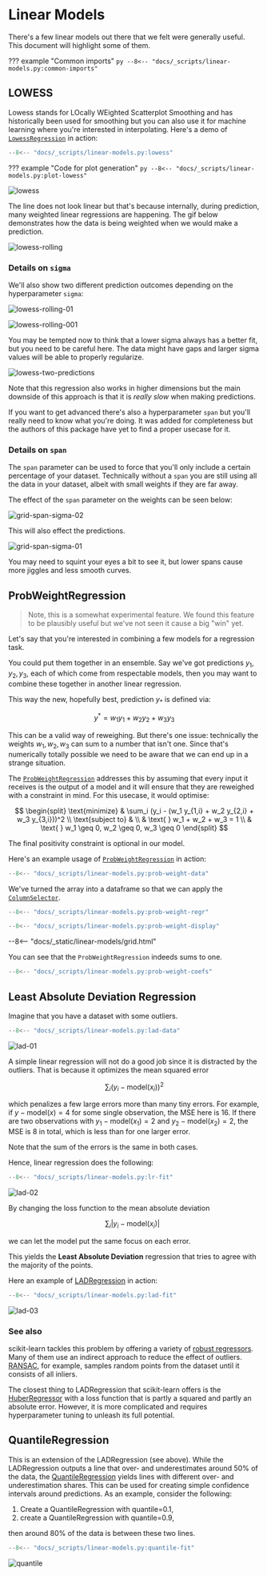 # Linear Models

There's a few linear models out there that we felt were generally useful. This document will highlight some of them.

??? example "Common imports"
    ```py
    --8<-- "docs/_scripts/linear-models.py:common-imports"
    ```

## LOWESS

Lowess stands for LOcally WEighted Scatterplot Smoothing and has historically been used for smoothing but you can also use it for machine learning where you're interested in interpolating. Here's a demo of [`LowessRegression`][lowess-api] in action:

```py title="LowessRegression"
--8<-- "docs/_scripts/linear-models.py:lowess"
```

??? example "Code for plot generation"
    ```py
    --8<-- "docs/_scripts/linear-models.py:plot-lowess"
    ```

![lowess](/_static/linear-models/lowess.png)

The line does not look linear but that's because internally, during prediction, many weighted linear regressions are happening. The gif below demonstrates how the data is being weighted when we would make a prediction.

![lowess-rolling](/_static/linear-models/lowess-rolling.gif)

### Details on `sigma`

We'll also show two different prediction outcomes depending on the hyperparameter `sigma`:

![lowess-rolling-01](/_static/linear-models/lowess-rolling-01.gif)

![lowess-rolling-001](/_static/linear-models/lowess-rolling-001.gif)

You may be tempted now to think that a lower sigma always has a better fit, but you need to be careful here.
The data might have gaps and larger sigma values will be able to properly regularize.

![lowess-two-predictions](/_static/linear-models/lowess-two-predictions.gif)

Note that this regression also works in higher dimensions but the main downside of this approach is that it is _really slow_ when making predictions.

If you want to get advanced there's also a hyperparameter `span` but you'll really need to know what you're doing.
It was added for completeness but the authors of this package have yet to find a proper usecase for it.

### Details on `span`

The `span` parameter can be used to force that you'll only include a certain percentage of your dataset.
Technically without a `span` you are still using all the data in your dataset, albeit with small weights if they are far
away.

The effect of the `span` parameter on the weights can be seen below:

![grid-span-sigma-02](/_static/linear-models/grid-span-sigma-01.png)

This will also effect the predictions.

![grid-span-sigma-01](/_static/linear-models/grid-span-sigma-02.png)

You may need to squint your eyes a bit to see it, but lower spans cause more jiggles and less smooth curves.

## ProbWeightRegression

> Note, this is a somewhat experimental feature. We found this feature to be plausibly useful but we've not seen it cause a big "win" yet.

Let's say that you're interested in combining a few models for a regression task.

You could put them together in an ensemble. Say we've got predictions $y_1, y_2, y_3$, each of which come from respectable models, then you may want to combine these together in another linear regression.

This way the new, hopefully best, prediction $y_*$ is defined via:

$$ y^* = w_1 y_1 + w_2 y_2 + w_3 y_3 $$

This can be a valid way of reweighing. But there's one issue: technically the weights $w_1, w_2, w_3$ can sum to a number that isn't one. Since that's numerically totally possible we need to be aware that we can end up in a strange situation.

The [`ProbWeightRegression`][prob-weight-api] addresses this by assuming that every input it receives is the output of a model and it will ensure that they are reweighed with a constraint in mind. For this usecase, it would optimise:

$$
\begin{split}
\text{minimize} & \sum_i (y_i - (w_1 y_{1,i} + w_2 y_{2,i} + w_3 y_{3,i}))^2 \\
\text{subject to} & \\
& \text{ } w_1 + w_2 + w_3 = 1 \\
& \text{ } w_1 \geq 0, w_2 \geq 0, w_3 \geq 0
\end{split}
$$

The final positivity constraint is optional in our model.

Here's an example usage of [`ProbWeightRegression`][prob-weight-api] in action:

```py
--8<-- "docs/_scripts/linear-models.py:prob-weight-data"
```

We've turned the array into a dataframe so that we can apply the [`ColumnSelector`][column-selector-api].

```py title="ProbWeightRegression"
--8<-- "docs/_scripts/linear-models.py:prob-weight-regr"
```

```py
--8<-- "docs/_scripts/linear-models.py:prob-weight-display"
```

--8<-- "docs/_static/linear-models/grid.html"

You can see that the `ProbWeightRegression` indeeds sums to one.

```py
--8<-- "docs/_scripts/linear-models.py:prob-weight-coefs"
```

## Least Absolute Deviation Regression

Imagine that you have a dataset with some outliers.

```py title="Data with outliers"
--8<-- "docs/_scripts/linear-models.py:lad-data"
```

![lad-01](/_static/linear-models/lad-data.png)

A simple linear regression will not do a good job since it is distracted by the outliers. That is because it optimizes the mean squared error

$$ \sum_i \left(y_i-\textrm{model}(x_i)\right)^2 $$

which penalizes a few large errors more than many tiny errors. For example, if $y-\text{model}(x) = 4$ for some single observation, the MSE here is 16. If there are two observations with $y_1 - \text{model}(x_1) = 2$ and $y_2 - \text{model}(x_2) = 2$, the MSE is 8 in total, which is less than for one larger error.

Note that the sum of the errors is the same in both cases.

Hence, linear regression does the following:

```py title="LinearRegression fit"
--8<-- "docs/_scripts/linear-models.py:lr-fit"
```

![lad-02](/_static/linear-models/lr-fit.png)

By changing the loss function to the mean absolute deviation

$$ \sum_i \left|y_i-\textrm{model}(x_i)\right|\enspace$$

we can let the model put the same focus on each error.

This yields the **Least Absolute Deviation** regression that tries to agree with the majority of the points.

Here an example of [LADRegression][lad-api] in action:

```py title="LADRegression fit"
--8<-- "docs/_scripts/linear-models.py:lad-fit"
```

![lad-03](/_static/linear-models/lad-fit.png)

### See also

scikit-learn tackles this problem by offering a variety of [robust regressors](https://scikit-learn.org/stable/auto_examples/linear_model/plot_robust_fit.html). Many of them use an indirect approach to reduce the effect of outliers. [RANSAC](https://en.wikipedia.org/wiki/Random_sample_consensus), for example, samples random points from the dataset until it consists of all inliers.

The closest thing to LADRegression that scikit-learn offers is the [HuberRegressor](https://scikit-learn.org/stable/modules/generated/sklearn.linear_model.HuberRegressor.html) with a loss function that is partly a squared and partly an absolute error. However, it is more complicated and requires hyperparameter tuning to unleash its full potential.

## QuantileRegression

This is an extension of the LADRegression (see above). While the LADRegression outputs a line that over- and underestimates around 50% of the data, the [QuantileRegression][quantile-api] yields lines with different over- and underestimation shares. This can be used for creating simple confidence intervals around predictions. As an example, consider the following:

1. Create a QuantileRegression with quantile=0.1,
2. create a QuantileRegression with quantile=0.9,

then around 80% of the data is between these two lines.

```py title="QuantileRegression fit"
--8<-- "docs/_scripts/linear-models.py:quantile-fit"
```

![quantile](/_static/linear-models/quantile-fit.png)

[lowess-api]: /api/linear-model#sklego.linear_model.LowessRegression
[prob-weight-api]: /api/linear-model#sklego.linear_model.ProbWeightRegression
[column-selector-api]: /api/preprocessing#sklego.preprocessing.ColumnSelector
[lad-api]: /api/linear-model#sklego.linear_model.LADRegression
[quantile-api]: /api/linear-model#sklego.linear_model.QuantileRegression
